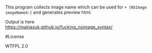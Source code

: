 
This program collects image name which can be used for `+ [NSImage imageNamed:]` and generates preview html. 

Output is here  
https://mainasuk.github.io/fucking_nsimage_syntax/


#License

WTFPL 2.0
